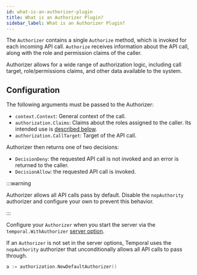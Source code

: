 ```yaml
---
id: what-is-an-authorizer-plugin
title: What is an Authorizer Plugin?
sidebar_label: What is an Authorizer Plugin?
---
```


The `Authorizer` contains a single `Authorize` method, which is invoked for each incoming API call.
`Authorize` receives information about the API call, along with the role and permission claims of the caller.

Authorizer allows for a wide range of authorization logic, including call target, role/permissions claims, and other data available to the system.

## Configuration

The following arguments must be passed to the Authorizer:

- `context.Context`: General context of the call.
- `authorization.Claims`: Claims about the roles assigned to the caller. Its intended use is [described below](#claims).
- `authorization.CallTarget`: Target of the API call.

Authorizer then returns one of two decisions:

- `DecisionDeny`: the requested API call is not invoked and an error is returned to the caller.
- `DecisionAllow`: the requested API call is invoked.

:::warning

Authorizer allows all API calls pass by default. Disable the `nopAuthority` authorizer and configure your own to prevent this behavior.

:::

Configure your `Authorizer` when you start the server via the `temporal.WithAuthorizer` [server option](/server/options#withauthorizer).

If an `Authorizer` is not set in the server options, Temporal uses the `nopAuthority` authorizer that unconditionally allows all API calls to pass through.

```go
a := authorization.NewDefaultAuthorizer()
```
